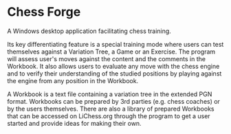 # Chess Forge
A Windows desktop application facilitating chess training.

Its key differentiating feature is a special training mode where users can test themselves against a Variation Tree, a Game or an Exercise. The program will assess user's moves against the content and the comments in the Workbook. It also allows users to evaluate any move with the chess engine and to verify their understanding of the studied positions by playing against the engine from any position in the Workbook.

A Workbook is a text file containing a variation tree in the extended PGN format. Workbooks can be prepared by 3rd parties (e.g. chess coaches) or by the users themselves. There are also a library of prepared Workbooks that can be accessed on LiChess.org through the program to get a user started and provide ideas for making their own. 
